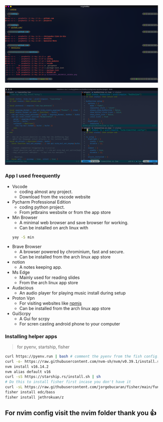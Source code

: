 ![fish screenshot](fish_screenshot.png)

![nvim screenshot](nvim_screenshot.png)

### App I used freequently

- Vscode
  - coding almost any project.
  - Download from the vscode website
- Pycharm Professional Edition
  - coding python project.
  - From jetbrains wesbsite or from the app store
- Min Browser
  - A minimal web browser and save browser for working.
  - Can be installed on arch linux with
  ```bash
  yay -S min
  ```
- Brave Browser
  - A browser powered by chrominium, fast and secure.
  - Can be installed from the arch linux app store
- notion
  - A notes keeping app.
- Ms Edge
  - Mainly used for reading slides
  - From the arch linux app store
- Audacious
  - An audio player for playing music
    install during setup
- Proton Vpn
  - For visiting websites like [npmjs](https://www.npmjs.com/package/react-router-dom)
  - Can be installed from the arch linux app store
- GuiScrpy
  - A Gui for scrpy
  - For scren casting android phone to your computer

### Installing helper apps

> for pyenv, startship, fisher

```bash
curl https://pyenv.run | bash # comment the pyenv from the fish config.fish file
curl -o- https://raw.githubusercontent.com/nvm-sh/nvm/v0.39.1/install.sh | bash
nvm install v16.14.2
nvm alias default v16
curl -sS https://starship.rs/install.sh | sh
# Do this to install fisher first incase you don't have it
curl -sL https://raw.githubusercontent.com/jorgebucaran/fisher/main/functions/fisher.fish | source && fisher install jorgebucaran/fisher
fisher install edc/bass
fisher install jethrokuan/z
```

## For nvim config visit the nvim folder thank you 👍
